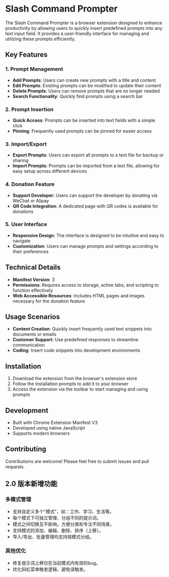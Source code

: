 # Slash Command Prompter

The Slash Command Prompter is a browser extension designed to enhance productivity by allowing users to quickly insert predefined prompts into any text input field. It provides a user-friendly interface for managing and utilizing these prompts efficiently.

## Key Features

### 1. Prompt Management
- **Add Prompts**: Users can create new prompts with a title and content
- **Edit Prompts**: Existing prompts can be modified to update their content
- **Delete Prompts**: Users can remove prompts that are no longer needed
- **Search Functionality**: Quickly find prompts using a search bar

### 2. Prompt Insertion
- **Quick Access**: Prompts can be inserted into text fields with a simple click
- **Pinning**: Frequently used prompts can be pinned for easier access

### 3. Import/Export
- **Export Prompts**: Users can export all prompts to a text file for backup or sharing
- **Import Prompts**: Prompts can be imported from a text file, allowing for easy setup across different devices

### 4. Donation Feature
- **Support Developer**: Users can support the developer by donating via WeChat or Alipay
- **QR Code Integration**: A dedicated page with QR codes is available for donations

### 5. User Interface
- **Responsive Design**: The interface is designed to be intuitive and easy to navigate
- **Customization**: Users can manage prompts and settings according to their preferences

## Technical Details
- **Manifest Version**: 3
- **Permissions**: Requires access to storage, active tabs, and scripting to function effectively
- **Web Accessible Resources**: Includes HTML pages and images necessary for the donation feature

## Usage Scenarios
- **Content Creation**: Quickly insert frequently used text snippets into documents or emails
- **Customer Support**: Use predefined responses to streamline communication
- **Coding**: Insert code snippets into development environments

## Installation
1. Download the extension from the browser's extension store
2. Follow the installation prompts to add it to your browser
3. Access the extension via the toolbar to start managing and using prompts

## Development
- Built with Chrome Extension Manifest V3
- Developed using native JavaScript
- Supports modern browsers

## Contributing
Contributions are welcome! Please feel free to submit issues and pull requests.

## 2.0 版本新增功能

### 多模式管理
- 支持自定义多个"模式"，如：工作、学习、生活等。
- 每个模式下可独立管理、分组不同的提示词。
- 模式之间切换互不影响，方便分类和专注不同场景。
- 支持模式的添加、编辑、删除、排序（上移）。
- 导入/导出、批量管理均支持按模式分组。

### 其他优化
- 修复提示词上移仅在当前模式内有效的bug。
- 优化斜杠菜单触发逻辑，避免误触发。


